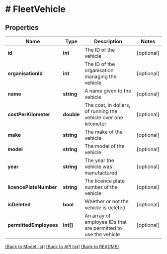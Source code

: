 # # FleetVehicle

## Properties

Name | Type | Description | Notes
------------ | ------------- | ------------- | -------------
**id** | **int** | The ID of the vehicle | [optional]
**organisationId** | **int** | The ID of the organisation managing the vehicle | [optional]
**name** | **string** | A name given to the vehicle | [optional]
**costPerKilometer** | **double** | The cost, in dollars, of running the vehicle over one kilometer | [optional]
**make** | **string** | The make of the vehicle | [optional]
**model** | **string** | The model of the vehicle | [optional]
**year** | **string** | The year the vehicle was manufactured | [optional]
**licencePlateNumber** | **string** | The licence plate number of the vehicle | [optional]
**isDeleted** | **bool** | Whether or not the vehicle is deleted | [optional]
**permittedEmployees** | **int[]** | An array of employee IDs that are permitted to use the vehicle | [optional]

[[Back to Model list]](../../README.md#models) [[Back to API list]](../../README.md#endpoints) [[Back to README]](../../README.md)
